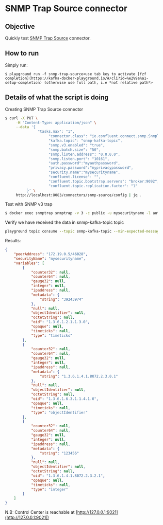 # SNMP Trap Source connector



## Objective

Quickly test [SNMP Trap Source](https://docs.confluent.io/current/connect/kafka-connect-snmp-trap/index.html#snmp-trap-source-connector-for-cp) connector.


## How to run

Simply run:

```
$ playground run -f snmp-trap-source<use tab key to activate [fzf completion](https://kafka-docker-playground.io/#/cli?id=%e2%9a%a1-setup-completion) (otherwise use full path, i.e *not relative path*>
```

## Details of what the script is doing

Creating SNMP Trap Source connector

```bash
$ curl -X PUT \
     -H "Content-Type: application/json" \
     --data '{
               "tasks.max": "1",
                    "connector.class": "io.confluent.connect.snmp.SnmpTrapSourceConnector",
                    "kafka.topic": "snmp-kafka-topic",
                    "snmp.v3.enabled": "true",
                    "snmp.batch.size": "50",
                    "snmp.listen.address": "0.0.0.0",
                    "snmp.listen.port": "10161",
                    "auth.password":"myauthpassword",
                    "privacy.password":"myprivacypassword",
                    "security.name":"mysecurityname",
                    "confluent.license": "",
                    "confluent.topic.bootstrap.servers": "broker:9092",
                    "confluent.topic.replication.factor": "1"
          }' \
     http://localhost:8083/connectors/snmp-source/config | jq .
```

Test with SNMP v3 trap

```bash
$ docker exec snmptrap snmptrap -v 3 -c public -u mysecurityname -l authPriv -a MD5 -A myauthpassword -x DES -X myprivacypassword connect:10161 '' 1.3.6.1.4.1.8072.2.3.0.1 1.3.6.1.4.1.8072.2.3.2.1 i 123456
```

Verify we have received the data in snmp-kafka-topic topic

```bash
playground topic consume --topic snmp-kafka-topic --min-expected-messages 1 --timeout 60
```

Results:

```json
{
    "peerAddress": "172.19.0.5/46028",
    "securityName": "mysecurityname",
    "variables": [
        {
            "counter32": null,
            "counter64": null,
            "gauge32": null,
            "integer": null,
            "ipaddress": null,
            "metadata": {
                "string": "39243974"
            },
            "null": null,
            "objectIdentifier": null,
            "octetString": null,
            "oid": "1.3.6.1.2.1.1.3.0",
            "opaque": null,
            "timeticks": null,
            "type": "timeticks"
        },
        {
            "counter32": null,
            "counter64": null,
            "gauge32": null,
            "integer": null,
            "ipaddress": null,
            "metadata": {
                "string": "1.3.6.1.4.1.8072.2.3.0.1"
            },
            "null": null,
            "objectIdentifier": null,
            "octetString": null,
            "oid": "1.3.6.1.6.3.1.1.4.1.0",
            "opaque": null,
            "timeticks": null,
            "type": "objectIdentifier"
        },
        {
            "counter32": null,
            "counter64": null,
            "gauge32": null,
            "integer": null,
            "ipaddress": null,
            "metadata": {
                "string": "123456"
            },
            "null": null,
            "objectIdentifier": null,
            "octetString": null,
            "oid": "1.3.6.1.4.1.8072.2.3.2.1",
            "opaque": null,
            "timeticks": null,
            "type": "integer"
        }
    ]
}
```

N.B: Control Center is reachable at [http://127.0.0.1:9021](http://127.0.0.1:9021])
